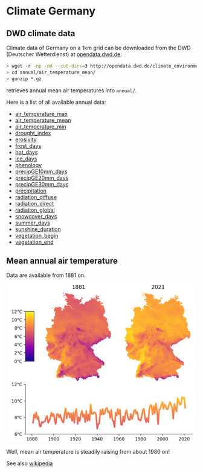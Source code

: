 # Climate Germany

## DWD climate data

Climate data of Germany on a 1km grid can be downloaded from the DWD
(Deutscher Wetterdienst) at
[opendata.dwd.de](http://opendata.dwd.de/climate_environment/CDC/grids_germany/):

```bash
> wget -r -np -nH --cut-dirs=3 http://opendata.dwd.de/climate_environment/CDC/grids_germany/annual/air_temperature_mean/
> cd annual/air_temperature_mean/
> gunzip *.gz
```
retrieves annual mean air temperatures into `annual/`.

Here is a list of all available annual data:

- [air_temperature_max](http://opendata.dwd.de/climate_environment/CDC/grids_germany/annual/air_temperature_max/)
- [air_temperature_mean](http://opendata.dwd.de/climate_environment/CDC/grids_germany/annual/air_temperature_mean/)
- [air_temperature_min](http://opendata.dwd.de/climate_environment/CDC/grids_germany/annual/air_temperature_min/)
- [drought_index](http://opendata.dwd.de/climate_environment/CDC/grids_germany/annual/drought_index/)
- [erosivity](http://opendata.dwd.de/climate_environment/CDC/grids_germany/annual/erosivity/)
- [frost_days](http://opendata.dwd.de/climate_environment/CDC/grids_germany/annual/frost_days/)
- [hot_days](http://opendata.dwd.de/climate_environment/CDC/grids_germany/annual/hot_days/)
- [ice_days](http://opendata.dwd.de/climate_environment/CDC/grids_germany/annual/ice_days/)
- [phenology](http://opendata.dwd.de/climate_environment/CDC/grids_germany/annual/phenology/)
- [precipGE10mm_days](http://opendata.dwd.de/climate_environment/CDC/grids_germany/annual/precipGE10mm_days/)
- [precipGE20mm_days](http://opendata.dwd.de/climate_environment/CDC/grids_germany/annual/precipGE20mm_days/)
- [precipGE30mm_days](http://opendata.dwd.de/climate_environment/CDC/grids_germany/annual/precipGE30mm_days/)
- [precipitation](http://opendata.dwd.de/climate_environment/CDC/grids_germany/annual/precipitation/)
- [radiation_diffuse](http://opendata.dwd.de/climate_environment/CDC/grids_germany/annual/radiation_diffuse/)
- [radiation_direct](http://opendata.dwd.de/climate_environment/CDC/grids_germany/annual/radiation_direct/)
- [radiation_global](http://opendata.dwd.de/climate_environment/CDC/grids_germany/annual/radiation_global/)
- [snowcover_days](http://opendata.dwd.de/climate_environment/CDC/grids_germany/annual/snowcover_days/)
- [summer_days](http://opendata.dwd.de/climate_environment/CDC/grids_germany/annual/summer_days/)
- [sunshine_duration](http://opendata.dwd.de/climate_environment/CDC/grids_germany/annual/sunshine_duration/)
- [vegetation_begin](http://opendata.dwd.de/climate_environment/CDC/grids_germany/annual/vegetation_begin/)
- [vegetation_end](http://opendata.dwd.de/climate_environment/CDC/grids_germany/annual/vegetation_end/)

## Mean annual air temperature

Data are available from 1881 on.

![air_temp_mean](images/air_temp_mean.png)

Well, mean air temperature is steadily raising from about 1980 on!

See also [wikipedia](https://de.wikipedia.org/wiki/Zeitreihe_der_Lufttemperatur_in_Deutschland)